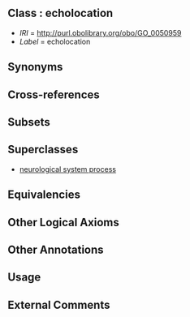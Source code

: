 
## Class : echolocation

 * *IRI* = http://purl.obolibrary.org/obo/GO_0050959
 * *Label* = echolocation

## Synonyms


## Cross-references


## Subsets


## Superclasses

 * [neurological system process](../../GO/77/GO_0050877.md)

## Equivalencies


## Other Logical Axioms


## Other Annotations


## Usage


## External Comments

